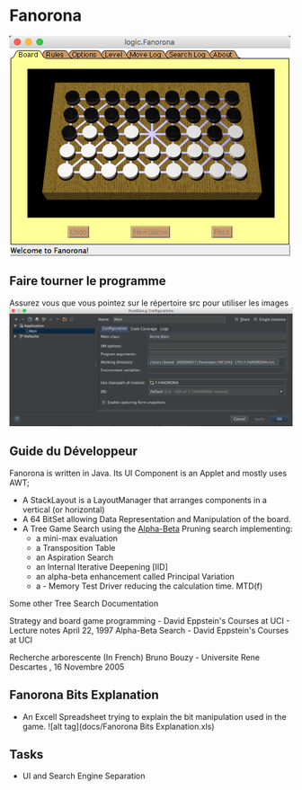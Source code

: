 # Fanorona

![alt tag](docs/Fanorona.png)

## Faire tourner le programme

Assurez vous que vous pointez sur le répertoire src pour utiliser les images
![alt tag](docs/Run-Acme.Main.png)

## Guide du Développeur

Fanorona is written in Java. Its UI Component is an Applet and mostly uses AWT;
- A StackLayout is a LayoutManager that arranges components in a vertical (or horizontal)
- A 64 BitSet allowing Data Representation and Manipulation of the board.
- A Tree Game Search using the [Alpha-Beta](https://chessprogramming.wikispaces.com/Alpha-Beta) Pruning search implementing: 
    * a mini-max evaluation
    * a Transposition Table
    * an Aspiration Search
    * an Internal Iterative Deepening [IID]
    * an alpha-beta enhancement called Principal Variation
    * a - Memory Test Driver reducing the calculation time. MTD(f)    

Some other Tree Search Documentation


 Strategy and board game programming  - David Eppstein's Courses at UCI - Lecture notes April 22, 1997
 Alpha-Beta Search  - David Eppstein's Courses at UCI

 Recherche arborescente (In French) Bruno Bouzy - Universite Rene Descartes
, 16 Novembre 2005

## Fanorona Bits Explanation

* An Excell Spreadsheet trying to explain the bit manipulation used in the game. 
![alt tag](docs/Fanorona Bits Explanation.xls)

## Tasks

- UI and Search Engine Separation



